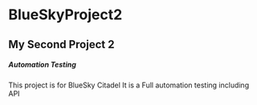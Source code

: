# BlueSkyProject2

 ## My Second Project 2

##### Automation Testing

This project is for BlueSky Citadel  It is a Full automation testing including API

